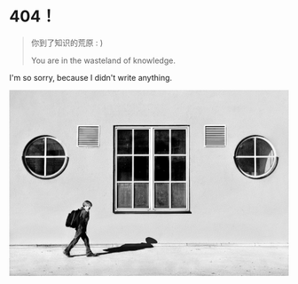 # 404！

> 你到了知识的荒原 : )
>
> You are in the wasteland of knowledge.

 I'm so sorry, because I didn't write anything.

![404](assets/404.jpg) 